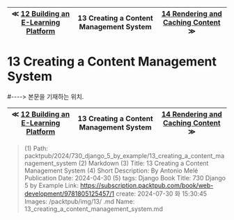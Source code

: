 
| ≪ [ 12 Building an E-Learning Platform ](/packtpub/2024/730_django_5_by_example/12_building_an_e-learning_platform) | 13 Creating a Content Management System | [ 14 Rendering and Caching Content ](/packtpub/2024/730_django_5_by_example/14_rendering_and_caching_content) ≫ |
|:----:|:----:|:----:|

# 13 Creating a Content Management System
#----> 본문을 기재하는 위치.



| ≪ [ 12 Building an E-Learning Platform ](/packtpub/2024/730_django_5_by_example/12_building_an_e-learning_platform) | 13 Creating a Content Management System | [ 14 Rendering and Caching Content ](/packtpub/2024/730_django_5_by_example/14_rendering_and_caching_content) ≫ |
|:----:|:----:|:----:|

> (1) Path: packtpub/2024/730_django_5_by_example/13_creating_a_content_management_system
> (2) Markdown
> (3) Title: 13 Creating a Content Management System
> (4) Short Description: By Antonio Melé Publication Date: 2024-04-30
> (5) tags: Django
> Book Title: 730 Django 5 by Example
> Link: https://subscription.packtpub.com/book/web-development/9781805125457/1
> create: 2024-07-30 화 15:30:45
> Images: /packtpub/img/13/
> .md Name: 13_creating_a_content_management_system.md

